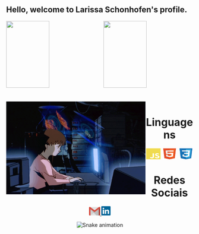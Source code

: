 ## Hello, welcome to Larissa Schonhofen's profile.
 
<div>
  
  <img height="180em" width="48%" src="https://github-readme-stats.vercel.app/api?username=LarissaSchonhofen&show_icons=true&theme=bear&include_all_commits=true&count_private=true"/>
  <img height="180em" align="right" width="48%" height="180em" src="https://github-readme-stats.vercel.app/api/top-langs/?username=LarissaSchonhofen&layout=compact&langs_count=16&theme=bear"/>
</div>
<br>

<div  align="center"> 
  <div style="display: inline_block"><br>
    <img align="left" height="250" alt="coding-time" src="code.gif">
    <h1 align="center">Linguagens</h1>
    <img align="center" height="30" width="40" alt="js-icon"  src="https://raw.githubusercontent.com/devicons/devicon/master/icons/javascript/javascript-plain.svg">
    <img align="center" height="30" width="40" alt="html-icon" src="https://raw.githubusercontent.com/devicons/devicon/master/icons/html5/html5-original.svg">
    <img align="center" height="30" width="40" alt="css-icon" src="https://raw.githubusercontent.com/devicons/devicon/master/icons/css3/css3-original.svg">
    
  
  <h1 align="center">Redes Sociais</h1>
    <a href = "mailto: lari.schonhofen@gmail.com">
      <img width="30" src="gmail.svg">
    </a>
    <a href = "https://www.linkedin.com/in/larissa-schonhofen-da-silva/">
      <img width="25" src="linkedin.svg">
    </a>
</div>
  
![Snake animation](https://github.com/LarissaSchonhofen/LarissaSchonhofen/blob/output/github-contribution-grid-snake.svg)
